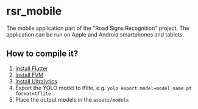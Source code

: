 # rsr_mobile

The mobile application part of the "Road Signs Recognition" project.
The application can be run on Apple and Android smartphones and tablets.

## How to compile it?
1. [Install Flutter](https://docs.flutter.dev/get-started/install)
2. [Install FVM](https://fvm.app/docs/getting_started/installation/)
2. [Install Ultralytics](https://docs.ultralytics.com/quickstart/)
3. Export the YOLO model to tflite, e.g. `yolo export model=model_name.pt format=tflite`
4. Place the output models in the `assets/models`
